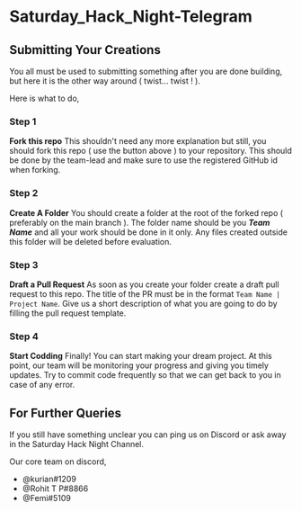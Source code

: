 # Saturday_Hack_Night-Telegram
## Submitting Your Creations

You all must be used to submitting something after you are done building, but here it is the other way around ( twist... twist ! ).

Here is what to do,

### Step 1
**Fork this repo** This shouldn't need any more explanation but still, you should fork this repo ( use the button above ) to your repository. This should be done by the team-lead and make sure to use the registered GitHub id when forking.

### Step 2 
**Create A Folder** You should create a folder at the root of the forked repo (  preferably on the main branch ). The folder name should be you ***Team Name*** and all your work should be done in it only. Any files created outside this folder will be deleted before evaluation.

### Step 3
**Draft a Pull Request** As soon as you create your folder create a draft pull request to this repo. The title of the PR must be in the format `Team Name | Project Name`. Give us a short description of what you are going to do by filling the pull request template.

### Step 4
**Start Codding** Finally! You can start making your dream project. At this point, our team will be monitoring your progress and giving you timely updates. Try to commit code frequently so that we can get back to you in case of any error.

## For Further Queries

If you still have something unclear you can ping us on Discord or ask away in the Saturday Hack Night Channel.

Our core team on discord,
 - @kurian#1209
 - @Rohit T P#8866
 - @Femi#5109 
